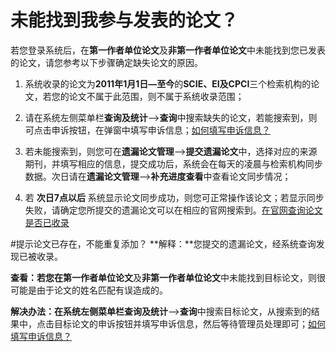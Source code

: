 # 未能找到我参与发表的论文？

若您登录系统后，在**第一作者单位论文**及**非第一作者单位论文**中未能找到您已发表的论文，请您参考以下步骤确定缺失论文的原因。

1. 系统收录的论文为**2011年1月1日—至今**的**SCIE、EI及CPCI**三个检索机构的论文，若您的论文不属于此范围，则不属于系统收录范围；

2. 请在系统左侧菜单栏**查询及统计**——>**查询**中搜索缺失的论文，若能搜索到，则可点击申诉按钮，在弹窗中填写申诉信息；[如何填写申诉信息？](how-to-appeal.md)

3. 若未能搜索到，则您可在**遗漏论文管理**——>**提交遗漏论文**中，选择对应的来源期刊，并填写相应的信息，提交成功后，系统会在每天的凌晨与检索机构同步数据。次日请在**遗漏论文管理**——>**补充进度查看**中查看论文同步情况；

4. 若 **次日7点以后** 系统显示论文同步成功，则您可正常操作该论文；若显示同步失败，请确定您所提交的遗漏论文可以在相应的官网搜索到。[在官网查询论文是否已收录](search-in-official.md)

#提示论文已存在，不能重复添加？
**解释：**您提交的遗漏论文，经系统查询发现已被收录。

**查看：**若您在**第一作者单位论文**及**非第一作者单位论文**中未能找到目标论文，则很可能是由于论文的姓名匹配有误造成的。

**解决办法：**在系统左侧菜单栏**查询及统计**——>**查询**中搜索目标论文，从搜索到的结果中，点击目标论文的申诉按钮并填写申诉信息，然后等待管理员处理即可；[如何填写申诉信息？](how-to-appeal.md)
